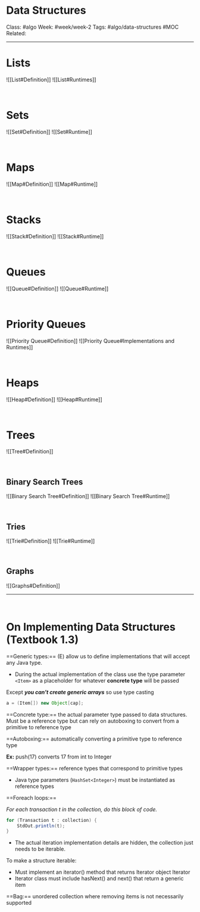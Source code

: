 # Data Structures
Class: #algo
Week: #week/week-2 
Tags:
#algo/data-structures
#MOC
Related: 

---

# Lists
![[List#Definition]]
![[List#Runtimes]]

<br/>

# Sets
![[Set#Definition]]
![[Set#Runtime]]

<br/>

# Maps
![[Map#Definition]]
![[Map#Runtime]]

<br/>

# Stacks
![[Stack#Definition]]
![[Stack#Runtime]]

<br/>

# Queues
![[Queue#Definition]]
![[Queue#Runtime]]

<br/>

# Priority Queues
![[Priority Queue#Definition]]
![[Priority Queue#Implementations and Runtimes]]

<br/>

# Heaps
![[Heap#Definition]]
![[Heap#Runtime]]

<br/>

# Trees
![[Tree#Definition]]

<br/>

## Binary Search Trees
![[Binary Search Tree#Definition]]
![[Binary Search Tree#Runtime]]

<br/>

## Tries
![[Trie#Definition]]
![[Trie#Runtime]]


<br/>

## Graphs
![[Graphs#Definition]]

---

<br/>

# On Implementing Data Structures (Textbook 1.3)
==Generic types:== (E) allow us to define implementations that will accept any Java type.

- During the actual implementation of the class use the type parameter `<Item>` as a placeholder for whatever **concrete type** will be passed

Except ***you can't create generic arrays*** so use type casting

```java
a = (Item[]) new Object[cap];
```

==Concrete type:== the actual parameter type passed to data structures. Must be a reference type but can rely on autoboxing to convert from a primitive to reference type

==Autoboxing:== automatically converting a primitive type to reference type

**Ex:** push(17) converts 17 from int to Integer

==Wrapper types:== reference types that correspond to primitive types

- Java type parameters (`HashSet<Integer>`) must be instantiated as reference types

==Foreach loops:==


*For each transaction t in the collection, do this block of code.*

```java
for (Transaction t : collection) {
	StdOut.println(t);
}
```

- The actual iteration implementation details are hidden, the collection just needs to be iterable.

To make a structure iterable:

- Must implement an iterator() method that returns Iterator object Iterator
- Iterator class must include hasNext() and next() that return a generic item

==Bag:== unordered collection where removing items is not necessarily supported